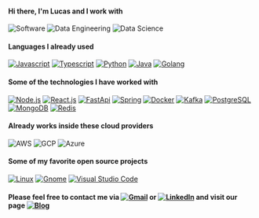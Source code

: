 #### Hi there, I'm Lucas and I work with

![Software](https://img.shields.io/badge/-Software%20Development-007ACC?style=flat)
![Data Engineering](https://img.shields.io/badge/-Data%20Engineering-D14836?style=flat)
![Data Science](https://img.shields.io/badge/-Data%20Science-4d008f?style=flat)

#### Languages I already used

[![Javascript](https://img.shields.io/badge/-JavaScript-ffab04?style=flat&logo=javascript&logoColor=white)](https://nodejs.org/en/)
[![Typescript](https://img.shields.io/badge/-Typescript-002E5F?style=flat&logo=typescript&logoColor=white)](https://www.typescriptlang.org/)
[![Python](https://img.shields.io/badge/-Python-4d008f?style=flat&logo=python&logoColor=white)](https://www.python.org/)
[![Java](https://img.shields.io/badge/Java-F47521?style=flat&logo=openjdk&logoColor=white)](https://openjdk.org/)
[![Golang](https://img.shields.io/badge/Golang-00ADD8?style=flat&logo=go&logoColor=white)](https://openjdk.org/)

#### Some of the technologies I have worked with

[![Node.js](https://img.shields.io/badge/-Node.js-339933?style=flat&logo=Node.js&logoColor=white)](https://nodejs.org/en/) 
[![React.js](https://img.shields.io/badge/-React.js-007ACC?style=flat&logo=react&logoColor=white)](https://pt-br.reactjs.org/)
[![FastApi](https://img.shields.io/badge/-FastpApi-009485?style=flat&logo=fastapi&logoColor=white)]()
[![Spring](https://img.shields.io/badge/-Spring-339933?style=flat&logo=Spring&logoColor=white)]()
[![Docker](https://img.shields.io/badge/-Docker-007ACC?style=flat&logo=docker&logoColor=white)](https://www.docker.com/)
[![Kafka](https://img.shields.io/badge/-Kafka-002E5F?style=flat&logo=apachekafka&logoColor=white)](https://www.docker.com/)
[![PostgreSQL](https://img.shields.io/badge/-PostgreSQL-336791?style=flat&logo=postgresql&logoColor=white)](https://www.postgresql.org/)
[![MongoDB](https://img.shields.io/badge/-MongoDB-339933?style=flat&logo=mongodb&logoColor=white)](https://www.mongodb.com/)
[![Redis](https://img.shields.io/badge/-Redis-D14836?style=flat&logo=Redis&logoColor=white)]()

#### Already works inside these cloud providers

![AWS](https://img.shields.io/badge/AWS-232F3E?style=flat&logo=amazon-web-services&logoColor=white)
![GCP](https://img.shields.io/badge/GCP-4285F4?style=flat&logo=google-cloud&logoColor=white)
![Azure](https://img.shields.io/badge/Azure-002E5F?style=flat&logo=microsoft-azure&logoColor=white)

#### Some of my favorite open source projects

[![Linux](https://img.shields.io/badge/-Linux-ffab04?style=flat&logo=linux&logoColor=white)](https://www.linuxfoundation.org/)
[![Gnome](https://img.shields.io/badge/-Gnome-4A86CF?style=flat&logo=gnome&logoColor=white)](https://www.gnome.org/)
[![Visual Studio Code](https://img.shields.io/badge/-VSCode-002E5F?style=flat&logo=visual-studio-code&logoColor=white)](https://github.com/microsoft/vscode)

#### Please feel free to contact me via [![Gmail](https://img.shields.io/badge/-Email-D14836?style=flat&logo=gmail&logoColor=white)](mailto:lucasluimotta@gmail.com) or [![LinkedIn](https://img.shields.io/badge/-Linkedin-007ACC?style=flat&logo=linkedin&logoColor=white)](https://www.linkedin.com/in/lucas-lui-motta/) and visit our page [![Blog](https://img.shields.io/badge/-Blog-000000?style=flat&logo=houzz&logoColor=white)](https://iot-tpm-unicamp.vercel.app/)
